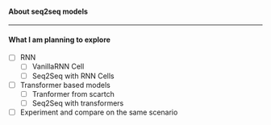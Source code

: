 #### About seq2seq models

---

#### What I am planning to explore
- [ ] RNN 
    - [ ] VanillaRNN Cell 
    - [ ] Seq2Seq with RNN Cells

- [ ] Transformer based models
    - [ ] Tranformer from scartch
    - [ ] Seq2Seq with transformers

- [ ] Experiment and compare on the same scenario